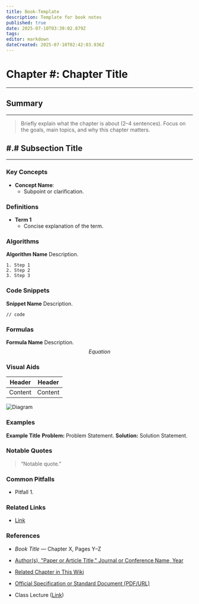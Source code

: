 ```yaml
---
title: Book-Template
description: Template for book notes
published: true
date: 2025-07-10T03:39:02.879Z
tags: 
editor: markdown
dateCreated: 2025-07-10T02:42:03.936Z
---
```


# Chapter #: Chapter Title
---
## Summary
---
> Briefly explain what the chapter is about (2–4 sentences). Focus on the goals, main topics, and why this chapter matters.
## #.# Subsection Title
---
### Key Concepts
- **Concept Name**:
  - Subpoint or clarification.
### Definitions
- **Term 1**
  - Concise explanation of the term.
### Algorithms
**Algorithm Name**
Description.
```pseudo
1. Step 1
2. Step 2
3. Step 3
```
### Code Snippets
**Snippet Name**
Description.
```program
// code
```
### Formulas
**Formula Name**
Description.
$$
Equation
$$
### Visual Aids
| Header | Header |
| - | - |
| Content | Content |
![Diagram]()
### Examples
**Example Title**
**Problem:**
Problem Statement.
**Solution:**
Solution Statement.
### Notable Quotes
> “Notable quote."
### Common Pitfalls
- Pitfall 1.
### Related Links
- [Link]()
### References
- *Book Title* — Chapter X, Pages Y–Z

- [Author(s), "Paper or Article Title," Journal or Conference Name, Year]() 

- [Related Chapter in This Wiki]()  

- [Official Specification or Standard Document (PDF/URL)]()  

- Class Lecture ([Link]())